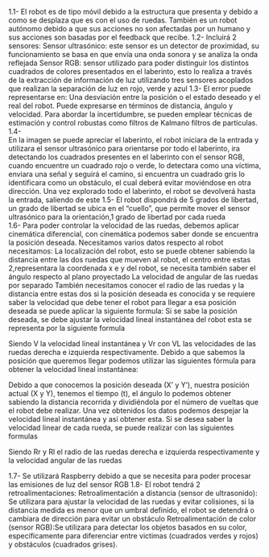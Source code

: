 1.1-	El robot es de tipo móvil debido a la estructura que presenta y debido a como se desplaza que es con el uso de ruedas. También es un robot autónomo debido a que sus acciones no son afectadas por un humano y sus acciones son basadas por el feedback que recibe.
1.2-	Incluirá 2 sensores:
Sensor ultrasónico: este sensor es un detector de proximidad, su funcionamiento se basa en que envía una onda sonora y se analiza la onda reflejada
Sensor RGB: sensor utilizado para poder distinguir los distintos cuadrados de colores presentados en el laberinto, esto lo realiza a través de la extracción de información de luz utilizando tres sensores acoplados que realizan la separación de luz en rojo, verde y azul
1.3-	El error puede representarse en: Una desviación entre la posición o el estado deseado y el real del robot. Puede expresarse en términos de distancia, ángulo y velocidad.
Para abordar la incertidumbre, se pueden emplear técnicas de estimación y control robustas como filtros de Kalmano filtros de partículas.
1.4-	 
En la imagen se puede apreciar el laberinto, el robot iniciara de la entrada y utilizara el sensor ultrasónico para orientarse por todo el laberinto, ira detectando los cuadrados presentes en el laberinto con el sensor RGB, cuando encuentre un cuadrado rojo o verde, lo detectara como una víctima, enviara una señal y seguirá el camino, si encuentra un cuadrado gris lo identificara como un obstáculo, el cual deberá evitar moviéndose en otra dirección. Una vez explorado todo el laberinto, el robot se devolverá hasta la entrada, saliendo de este
1.5-	El robot dispondrá de 5 grados de libertad, un grado de libertad se ubica en el “cuello”, que permite mover el sensor ultrasónico para la orientación,1 grado de libertad por cada rueda  
1.6-	Para poder controlar la velocidad de las ruedas, debemos aplicar cinemática diferencial, con cinemática podemos saber donde se encuentra la posición deseada.
Necesitamos varios datos respecto al robot necesitamos:
La localización del robot, esto se puede obtener sabiendo la distancia entre las dos ruedas que mueven al robot, el centro entre estas 2,representara la coordenada x e y del robot, se necesita también saber el ángulo respecto al plano proyectado
La velocidad de angular de las ruedas por separado
También necesitamos conocer el radio de las ruedas y la distancia entre estas dos
si la posición deseada es conocida y se requiere saber la velocidad que debe tener el robot para llegar a esa posición deseada se puede aplicar la siguiente formula:
Si se sabe la posición deseada, se debe ajustar la velocidad lineal instantánea del robot esta se representa por la siguiente formula 
 
Siendo V la velocidad lineal instantánea y Vr con VL las velocidades de las ruedas derecha e izquierda respectivamente.
 Debido a que sabemos la posición que queremos llegar podemos utilizar las siguientes fórmula para obtener la velocidad lineal instantánea:
 
Debido a que conocemos la posición deseada (X’ y Y’), nuestra posición actual (X y Y), tenemos el tiempo (t), el ángulo lo podemos obtener sabiendo la distancia recorrida y dividiéndola por el número de vueltas que el robot debe realizar. Una vez obtenidos los datos podemos despejar la velocidad lineal instantánea y así obtener esta. Si se desea saber la velocidad linear de cada rueda, se puede realizar con las siguientes formulas 
 
Siendo Rr  y Rl el radio de las ruedas derecha e izquierda respectivamente y la velocidad angular de las ruedas 

1.7-	Se utilizará Raspberry debido a que se necesita para poder procesar las emisiones de luz del sensor RGB
1.8-	El robot tendrá 2 retroalimentaciones:
Retroalimentación a distancia (sensor de ultrasonido): Se utilizara para ajustar la velocidad de las ruedas y evitar colisiones, si la distancia medida es menor que un umbral definido, el robot se detendrá o cambiara de dirección para evitar un obstáculo
Retroalimentación de color (sensor RGB):Se utilizara para detectar los objetos basados en su color, específicamente para diferenciar entre victimas (cuadrados verdes y rojos) y obstáculos (cuadrados grises).
